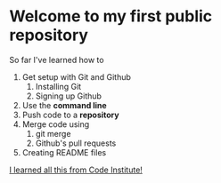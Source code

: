 # Welcome to my first public repository
 
So far I've learned how to
1. Get setup with Git and Github
	1. Installing Git
	2. Signing up Github
2. Use the **command line**
3. Push code to a **repository**
4. Merge code using
	1. git merge
	2. Github's pull requests
5. Creating README files
 
[I learned all this from Code Institute!](http://codeinstitute.net)